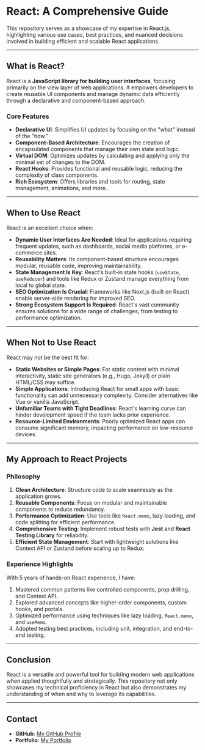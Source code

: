 # **React: A Comprehensive Guide**  

This repository serves as a showcase of my expertise in React.js, highlighting various use cases, best practices, and nuanced decisions involved in building efficient and scalable React applications.  

---

## **What is React?**  

React is a **JavaScript library for building user interfaces**, focusing primarily on the view layer of web applications. It empowers developers to create reusable UI components and manage dynamic data efficiently through a declarative and component-based approach.  

### **Core Features**  
- **Declarative UI**: Simplifies UI updates by focusing on the "what" instead of the "how."  
- **Component-Based Architecture**: Encourages the creation of encapsulated components that manage their own state and logic.  
- **Virtual DOM**: Optimizes updates by calculating and applying only the minimal set of changes to the DOM.  
- **React Hooks**: Provides functional and reusable logic, reducing the complexity of class components.  
- **Rich Ecosystem**: Offers libraries and tools for routing, state management, animations, and more.  

---

## **When to Use React**  

React is an excellent choice when:  
- **Dynamic User Interfaces Are Needed**: Ideal for applications requiring frequent updates, such as dashboards, social media platforms, or e-commerce sites.  
- **Reusability Matters**: Its component-based structure encourages modular, reusable code, improving maintainability.  
- **State Management Is Key**: React's built-in state hooks (`useState`, `useReducer`) and tools like Redux or Zustand manage everything from local to global state.  
- **SEO Optimization Is Crucial**: Frameworks like Next.js (built on React) enable server-side rendering for improved SEO.  
- **Strong Ecosystem Support Is Required**: React's vast community ensures solutions for a wide range of challenges, from testing to performance optimization.  

---

## **When Not to Use React**  

React may not be the best fit for:  
- **Static Websites or Simple Pages**: For static content with minimal interactivity, static site generators (e.g., Hugo, Jekyll) or plain HTML/CSS may suffice.  
- **Simple Applications**: Introducing React for small apps with basic functionality can add unnecessary complexity. Consider alternatives like Vue or vanilla JavaScript.  
- **Unfamiliar Teams with Tight Deadlines**: React's learning curve can hinder development speed if the team lacks prior experience.  
- **Resource-Limited Environments**: Poorly optimized React apps can consume significant memory, impacting performance on low-resource devices.  

---

## **My Approach to React Projects**  

### **Philosophy**  
1. **Clean Architecture**: Structure code to scale seamlessly as the application grows.  
2. **Reusable Components**: Focus on modular and maintainable components to reduce redundancy.  
3. **Performance Optimization**: Use tools like `React.memo`, lazy loading, and code splitting for efficient performance.  
4. **Comprehensive Testing**: Implement robust tests with **Jest** and **React Testing Library** for reliability.  
5. **Efficient State Management**: Start with lightweight solutions like Context API or Zustand before scaling up to Redux.  

### **Experience Highlights**  
With 5 years of hands-on React experience, I have:  
1. Mastered common patterns like controlled components, prop drilling, and Context API.  
2. Explored advanced concepts like higher-order components, custom hooks, and portals.  
3. Optimized performance using techniques like lazy loading, `React.memo`, and `useMemo`.  
4. Adopted testing best practices, including unit, integration, and end-to-end testing.  

---

## **Conclusion**  

React is a versatile and powerful tool for building modern web applications when applied thoughtfully and strategically. This repository not only showcases my technical proficiency in React but also demonstrates my understanding of when and why to leverage its capabilities.  

---

## **Contact**  

- **GitHub**: [My GitHub Profile](https://github.com/thefutureseer)  
- **Portfolio**: [My Portfolio](https://thefutureseer.github.io/Responsive-Portfolio/)  